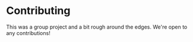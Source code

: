 # Contributing

This was a group project and a bit rough around the edges.  We're open to any contributions!
